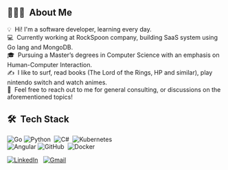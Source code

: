 ## 👨🏻‍💻 &nbsp;About Me
💡 &nbsp;Hi! I'm a software developer, learning every day. \
💻 &nbsp;Currently working at RockSpoon company, building SaaS system using Go lang and MongoDB. \
🎓 &nbsp;Pursuing a Master’s degrees in Computer Science with an emphasis on Human-Computer Interaction. \
✍️  &nbsp;I like to surf, read books (The Lord of the Rings, HP and similar), play nintendo switch and watch animes. \
💬 &nbsp;Feel free to reach out to me for general consulting, or discussions on the aforementioned topics!

## 🛠 &nbsp;Tech Stack
![Go](https://img.shields.io/badge/go-%2300ADD8.svg?style=for-the-badge&logo=go&logoColor=white)
![Python](https://img.shields.io/badge/Python-14354C?style=for-the-badge&logo=python&logoColor=white)&nbsp;
![C#](https://img.shields.io/badge/c%23-%23239120.svg?style=for-the-badge&logo=c-sharp&logoColor=white)&nbsp;
![Kubernetes](https://img.shields.io/badge/Kubernetes-326DE6?style=for-the-badge&logo=kubernetes&logoColor=white)&nbsp; \
![Angular](https://img.shields.io/badge/angular-%23DD0031.svg?style=for-the-badge&logo=angular&logoColor=white)
![GitHub](https://img.shields.io/badge/github-%23121011.svg?style=for-the-badge&logo=github&logoColor=white)&nbsp;
![Docker](https://img.shields.io/badge/docker-%230db7ed.svg?style=for-the-badge&logo=docker&logoColor=white)

<a href="https://www.linkedin.com/in/johnpguimaraes/"><img alt="LinkedIn" src="https://img.shields.io/badge/linkedin%20-%230077B5.svg?&style=flat&logo=linkedin&logoColor=white"/></a> &nbsp;
<a href="mailto:contact.joao.guimaraes@gmail.com"><img alt="Gmail" src="https://img.shields.io/badge/Gmail-D14836?style=flat&logo=gmail&logoColor=white" /></a> &nbsp;
